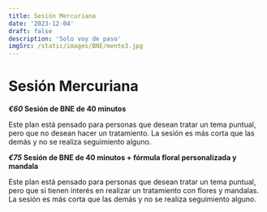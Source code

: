 ```yaml
---
title: Sesión Mercuriana
date: '2023-12-04'
draft: false
description: 'Solo voy de paso'
imgSrc: /static/images/BNE/mente3.jpg
---
```


# Sesión Mercuriana

**_€60_ Sesión de BNE de 40 minutos**

Este plan está pensado para personas que desean tratar un tema puntual, pero que no desean hacer un tratamiento. La sesión es más corta que las demás y no se realiza seguimiento alguno.

**_€75_ Sesión de BNE de 40 minutos + fórmula floral personalizada y mandala**

Este plan está pensado para personas que desean tratar un tema puntual, pero que sí tienen interés en realizar un tratamiento con flores y mandalas. La sesión es más corta que las demás y no se realiza seguimiento alguno.

